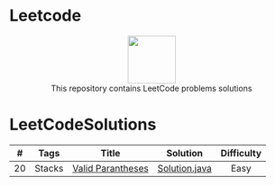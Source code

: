 # Leetcode

<p align="center">
    <a href="https://leetcode.com/kanhaiya/">
        <img height=85 src="https://github.com/Java-aid/LeetCodeSolutions/blob/master/LeetCodeSolutions/src/main/resources/imgs/leetcode.png">
    </a>
    <br>This repository contains LeetCode problems solutions
</p>

# LeetCodeSolutions

|    #    |   		Tags  		|                                                                        Title                                                                          									|                                                                                                           Solution                                                                                                                                                        |  Difficulty    |
|:-------:|:-------------------:|:-----------------------------------------------------------------------------------------------------------------------------------------------------------------------------------------:|:-------------------------------------------------------------------------------------------------------------------------------------------------------------------------------------------------------------------------------------------------------------------------:|:--------------:|
|    20    |  	  Stacks 		| [Valid Parantheses](https://leetcode.com/problems/valid-parentheses/)                          																									| [Solution.java](https://github.com/VarunPoojary/Leetcode/blob/main/Easy/20.%C2%A0Valid%20Parentheses.java)                                           	                  	  	 					    |   Easy		 |
